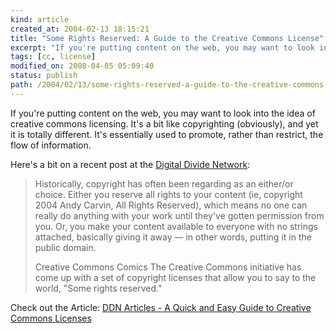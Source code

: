 ```yaml
---
kind: article
created_at: 2004-02-13 18:15:21
title: "Some Rights Reserved: A Guide to the Creative Commons License"
excerpt: "If you're putting content on the web, you may want to look into the idea of creative commons licensing."
tags: [cc, license]
modified_on: 2008-04-05 05:09:40
status: publish 
path: /2004/02/13/some-rights-reserved-a-guide-to-the-creative-commons-license
---
```


If you're putting content on the web, you may want to look into the idea of creative commons licensing. It's a bit like copyrighting (obviously), and yet it is totally different. It's essentially used to promote, rather than restrict, the flow of information. 

Here's a bit on a recent post at the <a href="http://www.digitaldivide.net/">Digital Divide Network</a>: 

<blockquote class="large">
Historically, copyright has often been regarding as an either/or choice. Either you reserve all rights to your content (ie, copyright 2004 Andy Carvin, All Rights Reserved), which means no one can really do anything with your work until they've gotten permission from you. Or, you make your content available to everyone with no strings attached, basically giving it away &mdash; in other words, putting it in the public domain.

Creative Commons Comics The Creative Commons initiative has come up with a set of copyright licenses that allow you to say to the world, "Some rights reserved."
</blockquote> 

Check out the Article: <a title="DDN Articles - A Quick and Easy Guide to Creative Commons Licenses" href="http://www.digitaldivide.net/articles/view.php?ArticleID=70">DDN Articles - A Quick and Easy Guide to Creative Commons Licenses</a>
